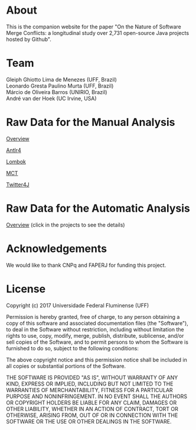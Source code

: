 # About

This is the companion website for the paper "On the Nature of Software Merge Conflicts: a longitudinal study over 2,731 open-source Java projects hosted by Github".

# Team

Gleiph Ghiotto Lima de Menezes (UFF, Brazil)  
Leonardo Gresta Paulino Murta (UFF, Brazil)  
Márcio de Oliveira Barros (UNIRIO, Brazil)  
André van der Hoek (UC Irvine, USA)

# Raw Data for the Manual Analysis

[Overview](https://github.com/gems-uff/merge-nature/raw/master/paper/manualAnalysisV5.xlsx)

[Antlr4](https://github.com/gems-uff/merge-nature/raw/master/paper/Antlr4.pdf)

[Lombok](https://github.com/gems-uff/merge-nature/raw/master/paper/Lombok.pdf)

[MCT](https://github.com/gems-uff/merge-nature/raw/master/paper/MCT.pdf)

[Twitter4J](https://github.com/gems-uff/merge-nature/raw/master/paper/Twitter4J.pdf)

# Raw Data for the Automatic Analysis

[Overview](http://sel.ic.uff.br/merge-nature/) (click in the projects to see the details)

# Acknowledgements

We would like to thank CNPq and FAPERJ for funding this project.

# License

Copyright (c) 2017 Universidade Federal Fluminense (UFF)

Permission is hereby granted, free of charge, to any person obtaining a copy of this software and associated documentation files (the "Software"), to deal in the Software without restriction, including without limitation the rights to use, copy, modify, merge, publish, distribute, sublicense, and/or sell copies of the Software, and to permit persons to whom the Software is furnished to do so, subject to the following conditions:

The above copyright notice and this permission notice shall be included in all copies or substantial portions of the Software.

THE SOFTWARE IS PROVIDED "AS IS", WITHOUT WARRANTY OF ANY KIND, EXPRESS OR IMPLIED, INCLUDING BUT NOT LIMITED TO THE WARRANTIES OF MERCHANTABILITY, FITNESS FOR A PARTICULAR PURPOSE AND NONINFRINGEMENT. IN NO EVENT SHALL THE AUTHORS OR COPYRIGHT HOLDERS BE LIABLE FOR ANY CLAIM, DAMAGES OR OTHER LIABILITY, WHETHER IN AN ACTION OF CONTRACT, TORT OR OTHERWISE, ARISING FROM, OUT OF OR IN CONNECTION WITH THE SOFTWARE OR THE USE OR OTHER DEALINGS IN THE SOFTWARE.
